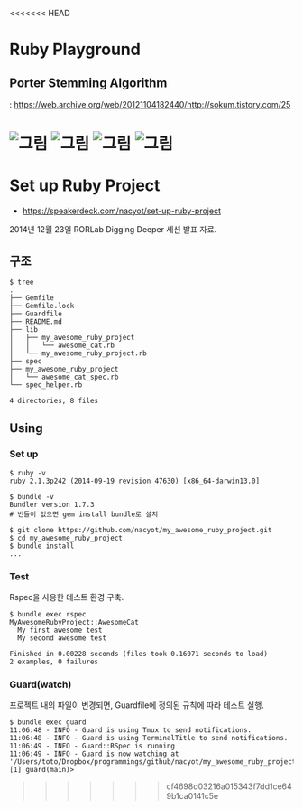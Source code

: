<<<<<<< HEAD
# Ruby Playground

## Porter Stemming Algorithm

: https://web.archive.org/web/20121104182440/http://sokum.tistory.com/25

![그림](http://cfs5.tistory.com/upload_control/download.blog?fhandle=YmxvZzEzODkxQGZzNS50aXN0b3J5LmNvbTovYXR0YWNoLzAvMDEwMDAwMDAwMDEwLmdpZg%3D%3D)
![그림](http://cfs5.tistory.com/upload_control/download.blog?fhandle=YmxvZzEzODkxQGZzNS50aXN0b3J5LmNvbTovYXR0YWNoLzAvMDEwMDAwMDAwMDA4LmdpZg%3D%3D)
![그림](http://cfs5.tistory.com/upload_control/download.blog?fhandle=YmxvZzEzODkxQGZzNS50aXN0b3J5LmNvbTovYXR0YWNoLzAvMDEwMDAwMDAwMDExLmdpZg%3D%3D)
![그림](http://cfs6.tistory.com/upload_control/download.blog?fhandle=YmxvZzEzODkxQGZzNi50aXN0b3J5LmNvbTovYXR0YWNoLzAvMDEwMDAwMDAwMDA2LmdpZg%3D%3D)
=======
# Set up Ruby Project

* https://speakerdeck.com/nacyot/set-up-ruby-project

2014년 12월 23일 RORLab Digging Deeper 세션 발표 자료.

## 구조

```
$ tree
.
├── Gemfile
├── Gemfile.lock
├── Guardfile
├── README.md
├── lib
│   ├── my_awesome_ruby_project
│   │   └── awesome_cat.rb
│   └── my_awesome_ruby_project.rb
├── spec
├── my_awesome_ruby_project
│   └── awesome_cat_spec.rb
└── spec_helper.rb

4 directories, 8 files
```

## Using

### Set up

```
$ ruby -v
ruby 2.1.3p242 (2014-09-19 revision 47630) [x86_64-darwin13.0]

$ bundle -v
Bundler version 1.7.3
# 번들이 없으면 gem install bundle로 설치

$ git clone https://github.com/nacyot/my_awesome_ruby_project.git
$ cd my_awesome_ruby_project
$ bundle install
...
```

### Test

Rspec을 사용한 테스트 환경 구축.

```
$ bundle exec rspec
MyAwesomeRubyProject::AwesomeCat
  My first awesome test
  My second awesome test

Finished in 0.00228 seconds (files took 0.16071 seconds to load)
2 examples, 0 failures
```

### Guard(watch)

프로젝트 내의 파일이 변경되면, Guardfile에 정의된 규칙에 따라 테스트 실행.

```
$ bundle exec guard
11:06:48 - INFO - Guard is using Tmux to send notifications.
11:06:48 - INFO - Guard is using TerminalTitle to send notifications.
11:06:49 - INFO - Guard::RSpec is running
11:06:49 - INFO - Guard is now watching at '/Users/toto/Dropbox/programmings/github/nacyot/my_awesome_ruby_project'
[1] guard(main)>
```
>>>>>>> cf4698d03216a015343f7dd1ce649b1ca0141c5e
